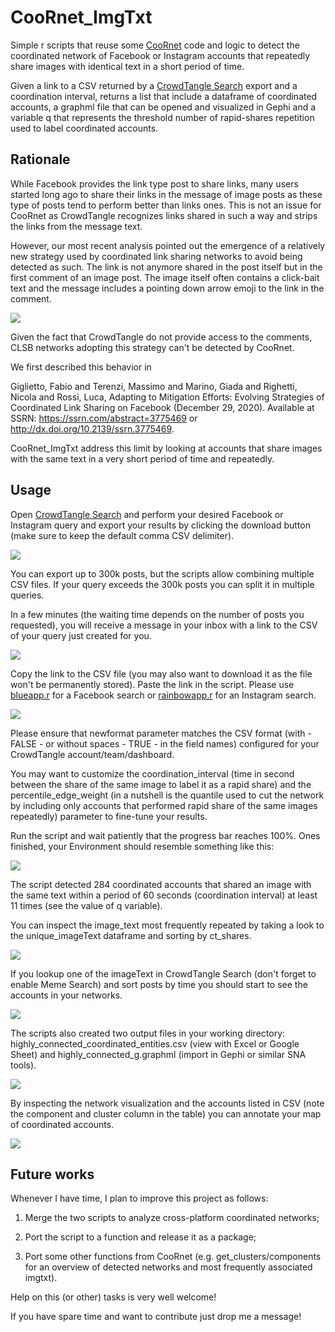 # CooRnet_ImgTxt

Simple r scripts that reuse some [CooRnet](https://coornet.org/) code and logic to detect the coordinated network of Facebook or Instagram accounts that repeatedly share images with identical text in a short period of time.

Given a link to a CSV returned by a [CrowdTangle Search](https://help.crowdtangle.com/en/articles/3873721-crowdtangle-search-faq) export and a coordination interval, returns a list that include a dataframe of coordinated accounts, a graphml file that can be opened and visualized in Gephi and a variable q that represents the threshold number of rapid-shares repetition used to label coordinated accounts.

## Rationale

While Facebook provides the link type post to share links, many users started long ago to share their links in the message of image posts as these type of posts tend to perform better than links ones. This is not an issue for CooRnet as CrowdTangle recognizes links shared in such a way and strips the links from the message text.

However, our most recent analysis pointed out the emergence of a relatively new strategy used by coordinated link sharing networks to avoid being detected as such. The link is not anymore shared in the post itself but in the first comment of an image post. The image itself often contains a click-bait text and the message includes a pointing down arrow emoji to the link in the comment.

![](images/img0.png)

Given the fact that CrowdTangle do not provide access to the comments, CLSB networks adopting this strategy can't be detected by CooRnet.

We first described this behavior in

Giglietto, Fabio and Terenzi, Massimo and Marino, Giada and Righetti, Nicola and Rossi, Luca, Adapting to Mitigation Efforts: Evolving Strategies of Coordinated Link Sharing on Facebook (December 29, 2020). Available at SSRN: <https://ssrn.com/abstract=3775469> or <http://dx.doi.org/10.2139/ssrn.3775469>.

CooRnet_ImgTxt address this limit by looking at accounts that share images with the same text in a very short period of time and repeatedly.

## Usage

Open [CrowdTangle Search](https://help.crowdtangle.com/en/articles/3873721-crowdtangle-search-faq) and perform your desired Facebook or Instagram query and export your results by clicking the download button (make sure to keep the default comma CSV delimiter).

![](images/img1.png)

You can export up to 300k posts, but the scripts allow combining multiple CSV files. If your query exceeds the 300k posts you can split it in multiple queries.

In a few minutes (the waiting time depends on the number of posts you requested), you will receive a message in your inbox with a link to the CSV of your query just created for you.

![](images/img2.png)

Copy the link to the CSV file (you may also want to download it as the file won't be permanently stored). Paste the link in the script. Please use [blueapp.r](https://github.com/fabiogiglietto/CooRnet_ImgTxt/blob/main/blueapp.R) for a Facebook search or [rainbowapp.r](https://github.com/fabiogiglietto/CooRnet_ImgTxt/blob/main/rainbowapp.R) for an Instagram search.

![](images/img3.png)

Please ensure that newformat parameter matches the CSV format (with - FALSE - or without spaces - TRUE - in the field names) configured for your CrowdTangle account/team/dashboard.

You may want to customize the coordination_interval (time in second between the share of the same image to label it as a rapid share) and the percentile_edge_weight (in a nutshell is the quantile used to cut the network by including only accounts that performed rapid share of the same images repeatedly) parameter to fine-tune your results.

Run the script and wait patiently that the progress bar reaches 100%. Ones finished, your Environment should resemble something like this:

![](images/img4.png)

The script detected 284 coordinated accounts that shared an image with the same text within a period of 60 seconds (coordination interval) at least 11 times (see the value of q variable).

You can inspect the image_text most frequently repeated by taking a look to the unique_imageText dataframe and sorting by ct_shares.

![](images/img5.png)

If you lookup one of the imageText in CrowdTangle Search (don't forget to enable Meme Search) and sort posts by time you should start to see the accounts in your networks.

![](images/img6.png)

The scripts also created two output files in your working directory: highly_connected_coordinated_entities.csv (view with Excel or Google Sheet) and highly_connected_g.graphml (import in Gephi or similar SNA tools).

![](images/img7.png)

By inspecting the network visualization and the accounts listed in CSV (note the component and cluster column in the table) you can annotate your map of coordinated accounts.

![](images/img8.png)

## Future works

Whenever I have time, I plan to improve this project as follows:

1.  Merge the two scripts to analyze cross-platform coordinated networks;

2.  Port the script to a function and release it as a package;

3.  Port some other functions from CooRnet (e.g. get_clusters/components for an overview of detected networks and most frequently associated imgtxt).

Help on this (or other) tasks is very well welcome!

If you have spare time and want to contribute just drop me a message!
